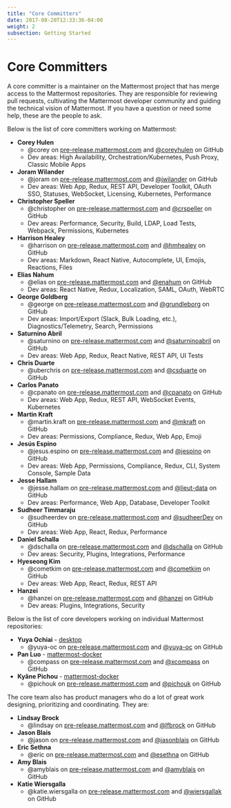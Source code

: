 ```yaml
---
title: "Core Committers"
date: 2017-08-20T12:33:36-04:00
weight: 2
subsection: Getting Started
---
```


# Core Committers

A core committer is a maintainer on the Mattermost project that has merge access to the Mattermost repositories. They are responsible for reviewing pull requests, cultivating the Mattermost developer community and guiding the technical vision of Mattermost. If you have a question or need some help, these are the people to ask.

Below is the list of core committers working on Mattermost:

- **Corey Hulen**
  - @corey on [pre-release.mattermost.com](https://pre-release.mattermost.com/core/messages/@corey) and [@coreyhulen](https://github.com/coreyhulen) on GitHub
  - Dev areas: High Availability, Orchestration/Kubernetes, Push Proxy, Classic Mobile Apps
- **Joram Wilander**
  - @joram on [pre-release.mattermost.com](https://pre-release.mattermost.com/core/messages/@joram) and [@jwilander](https://github.com/jwilander) on GitHub
  - Dev areas: Web App, Redux, REST API, Developer Toolkit, OAuth SSO, Statuses, WebSocket, Licensing, Kubernetes, Performance
- **Christopher Speller**
  - @christopher on [pre-release.mattermost.com](https://pre-release.mattermost.com/core/messages/@christopher) and [@crspeller](https://github.com/crspeller) on GitHub
  - Dev areas: Performance, Security, Build, LDAP, Load Tests, Webpack, Permissions, Kubernetes
- **Harrison Healey**
  - @harrison on [pre-release.mattermost.com](https://pre-release.mattermost.com/core/messages/@harrison) and [@hmhealey](https://github.com/hmhealey) on GitHub
  - Dev areas: Markdown, React Native, Autocomplete, UI, Emojis, Reactions, Files
- **Elias Nahum**
  - @elias on [pre-release.mattermost.com](https://pre-release.mattermost.com/core/messages/@elias) and [@enahum](https://github.com/enahum) on GitHub
  - Dev areas: React Native, Redux, Localization, SAML, OAuth, WebRTC
- **George Goldberg**
  - @george on [pre-release.mattermost.com](https://pre-release.mattermost.com/core/messages/@george) and [@grundleborg](https://github.com/grundleborg) on GitHub
  - Dev areas: Import/Export (Slack, Bulk Loading, etc.), Diagnostics/Telemetry, Search, Permissions
- **Saturnino Abril**
  - @saturnino on [pre-release.mattermost.com](https://pre-release.mattermost.com/core/messages/@saturnino) and [@saturninoabril](https://github.com/saturninoabril) on GitHub
  - Dev areas: Web App, Redux, React Native, REST API, UI Tests
- **Chris Duarte**
  - @uberchris on [pre-release.mattermost.com](https://pre-release.mattermost.com/core/messages/@uberchris) and [@csduarte](https://github.com/csduarte) on GitHub
- **Carlos Panato**
  - @cpanato on [pre-release.mattermost.com](https://pre-release.mattermost.com/core/messages/@cpanato) and [@cpanato](https://github.com/cpanato) on GitHub
  - Dev areas: Web App, Redux, REST API, WebSocket Events, Kubernetes
- **Martin Kraft**
  - @martin.kraft on [pre-release.mattermost.com](https://pre-release.mattermost.com/core/messages/@martin.kraft) and [@mkraft](https://github.com/mkraft) on GitHub
  - Dev areas: Permissions, Compliance, Redux, Web App, Emoji
- **Jesús Espino**
  - @jesus.espino on [pre-release.mattermost.com](https://pre-release.mattermost.com/core/messages/@jesus.espino) and [@jespino](https://github.com/jespino) on GitHub
  - Dev areas: Web App, Permissions, Compliance, Redux, CLI, System Console, Sample Data
- **Jesse Hallam**
  - @jesse.hallam on [pre-release.mattermost.com](https://pre-release.mattermost.com/core/messages/@jesse.hallam) and [@lieut-data](https://github.com/lieut-data) on GitHub
  - Dev areas: Performance, Web App, Database, Developer Toolkit
- **Sudheer Timmaraju**
  - @sudheerdev on [pre-release.mattermost.com](https://pre-release.mattermost.com/core/messages/@sudheerdev) and [@sudheerDev](https://github.com/sudheerDev) on GitHub
  - Dev areas: Web App, React, Redux, Performance
- **Daniel Schalla**
  - @dschalla on [pre-release.mattermost.com](https://pre-release.mattermost.com/core/messages/@dschalla) and [@dschalla](https://github.com/dschalla) on GitHub
  - Dev areas: Security, Plugins, Integrations, Performance
- **Hyeseong Kim**
  - @cometkim on [pre-release.mattermost.com](https://pre-release.mattermost.com/core/messages/@cometkim) and [@cometkim](https://github.com/cometkim) on GitHub
  - Dev areas: Web App, React, Redux, REST API
- **Hanzei**
  - @hanzei on [pre-release.mattermost.com](https://pre-release.mattermost.com/core/messages/@hanzei) and [@hanzei](https://github.com/hanzei) on GitHub
  - Dev areas: Plugins, Integrations, Security

Below is the list of core developers working on individual Mattermost repositories:

- **Yuya Ochiai** - [desktop](https://github.com/mattermost/desktop)
  - @yuya-oc on [pre-release.mattermost.com](https://pre-release.mattermost.com/core/messages/@yuya-oc) and [@yuya-oc](https://github.com/yuya-oc) on GitHub
- **Pan Luo** - [mattermost-docker](https://github.com/mattermost/mattermost-docker)
  - @compass on [pre-release.mattermost.com](https://pre-release.mattermost.com/core/messages/@compass) and [@xcompass](https://github.com/xcompass) on GitHub
- **Kyâne Pichou** - [mattermost-docker](https://github.com/mattermost/mattermost-docker)
  - @pichouk on [pre-release.mattermost.com](https://pre-release.mattermost.com/core/messages/@pichouk) and [@pichouk](https://github.com/pichouk) on GitHub

The core team also has product managers who do a lot of great work designing, prioritizing and coordinating. They are:

- **Lindsay Brock**
  - @lindsay on [pre-release.mattermost.com](https://pre-release.mattermost.com/core/messages/@lindsay) and [@lfbrock](https://github.com/lfbrock) on GitHub
- **Jason Blais**
  - @jason on [pre-release.mattermost.com](https://pre-release.mattermost.com/core/messages/@jason) and [@jasonblais](https://github.com/jasonblais) on GitHub
- **Eric Sethna**
  - @eric on [pre-release.mattermost.com](https://pre-release.mattermost.com/core/messages/@eric) and [@esethna](https://github.com/esethna) on GitHub
- **Amy Blais**
  - @amyblais on [pre-release.mattermost.com](https://pre-release.mattermost.com/core/messages/@amyblais) and [@amyblais](https://github.com/amyblais) on GitHub
- **Katie Wiersgalla**
  - @katie.wiersgalla on [pre-release.mattermost.com](https://pre-release.mattermost.com/core/messages/@katie.wiersgalla) and [@wiersgallak](https://github.com/wiersgallak) on GitHub
